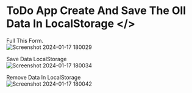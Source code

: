 # ToDo App Create And Save The Oll Data In LocalStorage </>
Full This Form.
<br>
![Screenshot 2024-01-17 180029](https://github.com/MohdHadi72/The-Todo-App-With-LocalStorage-Work-Project-/assets/154020781/6039ae85-7827-46c4-85af-a87261d208f0)

Save Data LocalStorage
<br>
![Screenshot 2024-01-17 180034](https://github.com/MohdHadi72/The-Todo-App-With-LocalStorage-Work-Project-/assets/154020781/8fbda7ce-1020-4ebf-901e-07b45ee29913)

Remove Data In LocalStorage
<br>
![Screenshot 2024-01-17 180042](https://github.com/MohdHadi72/The-Todo-App-With-LocalStorage-Work-Project-/assets/154020781/0e967552-be57-42e0-bf13-c5d0d469e508)

